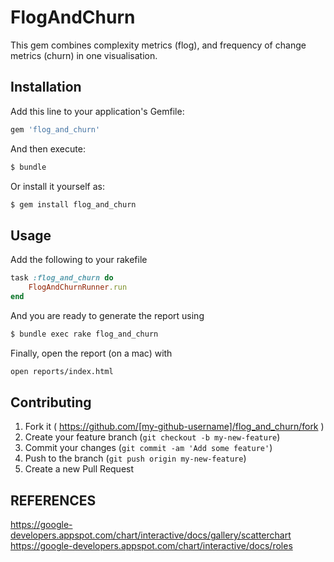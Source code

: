 # FlogAndChurn

This gem combines complexity metrics (flog), and frequency of change metrics (churn) in one visualisation.

## Installation

Add this line to your application's Gemfile:

```ruby
gem 'flog_and_churn'
```

And then execute:

```sh
$ bundle
```

Or install it yourself as:

```sh
$ gem install flog_and_churn
```

## Usage

Add the following to your rakefile

```ruby
task :flog_and_churn do
    FlogAndChurnRunner.run
end
```

And you are ready to generate the report using

```sh
$ bundle exec rake flog_and_churn
```

Finally, open the report (on a mac) with

```sh
open reports/index.html
```


## Contributing

1. Fork it ( https://github.com/[my-github-username]/flog_and_churn/fork )
2. Create your feature branch (`git checkout -b my-new-feature`)
3. Commit your changes (`git commit -am 'Add some feature'`)
4. Push to the branch (`git push origin my-new-feature`)
5. Create a new Pull Request

## REFERENCES

https://google-developers.appspot.com/chart/interactive/docs/gallery/scatterchart
https://google-developers.appspot.com/chart/interactive/docs/roles

